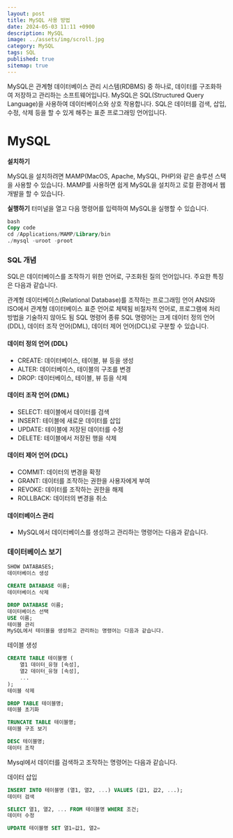 ```yaml
---
layout: post
title: MySQL 사용 방법
date: 2024-05-03 11:11 +0900
description: MySQL
image: ../assets/img/scroll.jpg
category: MySQL
tags: SQL
published: true
sitemap: true
---
```


MySQL은 관계형 데이터베이스 관리 시스템(RDBMS) 중 하나로, 데이터를 구조화하여 저장하고 관리하는 소프트웨어입니다. MySQL은 SQL(Structured Query Language)을 사용하여 데이터베이스와 상호 작용합니다. SQL은 데이터를 검색, 삽입, 수정, 삭제 등을 할 수 있게 해주는 표준 프로그래밍 언어입니다.

# MySQL

**설치하기**

MySQL을 설치하려면 MAMP(MacOS, Apache, MySQL, PHP)와 같은 솔루션 스택을 사용할 수 있습니다. MAMP를 사용하면 쉽게 MySQL을 설치하고 로컬 환경에서 웹 개발을 할 수 있습니다.

**실행하기**
터미널을 열고 다음 명령어를 입력하여 MySQL을 실행할 수 있습니다.
````sql
bash
Copy code
cd /Applications/MAMP/Library/bin
./mysql -uroot -proot
````
### SQL 개념
SQL은 데이터베이스를 조작하기 위한 언어로, 구조화된 질의 언어입니다. 주요한 특징은 다음과 같습니다.

관계형 데이터베이스(Relational Database)를 조작하는 프로그래밍 언어
ANSI와 ISO에서 관계형 데이터베이스 표준 언어로 체택됨
비절차적 언어로, 프로그램에 처리 방법을 기술하지 않아도 됨
SQL 명령어 종류
SQL 명령어는 크게 데이터 정의 언어(DDL), 데이터 조작 언어(DML), 데이터 제어 언어(DCL)로 구분할 수 있습니다.

#### 데이터 정의 언어 (DDL)
- CREATE: 데이터베이스, 테이블, 뷰 등을 생성
- ALTER: 데이터베이스, 테이블의 구조를 변경
- DROP: 데이터베이스, 테이블, 뷰 등을 삭제
#### 데이터 조작 언어 (DML)
- SELECT: 테이블에서 데이터를 검색
- INSERT: 테이블에 새로운 데이터를 삽입
- UPDATE: 테이블에 저장된 데이터를 수정
- DELETE: 테이블에서 저장된 행을 삭제
#### 데이터 제어 언어 (DCL)
- COMMIT: 데이터의 변경을 확정
- GRANT: 데이터를 조작하는 권한을 사용자에게 부여
- REVOKE: 데이터를 조작하는 권한을 해제
- ROLLBACK: 데이터의 변경을 취소
#### 데이터베이스 관리
- MySQL에서 데이터베이스를 생성하고 관리하는 명령어는 다음과 같습니다.

### 데이터베이스 보기
````sql
SHOW DATABASES;
데이터베이스 생성
````

````sql
CREATE DATABASE 이름;
데이터베이스 삭제
````

````sql
DROP DATABASE 이름;
데이터베이스 선택
USE 이름;
테이블 관리
MySQL에서 테이블을 생성하고 관리하는 명령어는 다음과 같습니다.
````

테이블 생성
````sql
CREATE TABLE 테이블명 (
    열1 데이터_유형 [속성],
    열2 데이터_유형 [속성],
    ...
);
테이블 삭제
````

````sql
DROP TABLE 테이블명;
테이블 초기화
````

````sql
TRUNCATE TABLE 테이블명;
테이블 구조 보기
````

````sql
DESC 테이블명;
데이터 조작
````

Mysql에서 데이터를 검색하고 조작하는 명령어는 다음과 같습니다.

데이터 삽입
````sql
INSERT INTO 테이블명 (열1, 열2, ...) VALUES (값1, 값2, ...);
데이터 검색
````

````sql
SELECT 열1, 열2, ... FROM 테이블명 WHERE 조건;
데이터 수정
````

````sql
UPDATE 테이블명 SET 열1=값1, 열2=
````